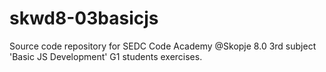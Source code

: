 # skwd8-03basicjs
Source code repository for SEDC Code Academy @Skopje 8.0 3rd subject 'Basic JS Development' G1 students exercises.
